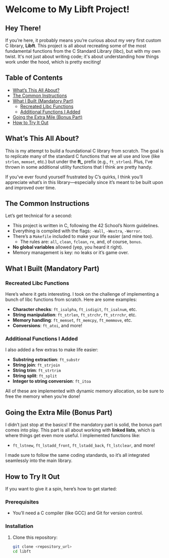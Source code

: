 # Welcome to My Libft Project!

## Hey There!
If you’re here, it probably means you’re curious about my very first custom C library, **Libft**. This project is all about recreating some of the most fundamental functions from the C Standard Library (libc), but with my own twist. It's not just about writing code; it's about understanding how things work under the hood, which is pretty exciting!

## Table of Contents
- [What’s This All About?](#whats-this-all-about)
- [The Common Instructions](#the-common-instructions)
- [What I Built (Mandatory Part)](#what-i-built-mandatory-part)
  - [Recreated Libc Functions](#recreated-libc-functions)
  - [Additional Functions I Added](#additional-functions-i-added)
- [Going the Extra Mile (Bonus Part)](#going-the-extra-mile-bonus-part)
- [How to Try It Out](#how-to-try-it-out)

## What’s This All About?
This is my attempt to build a foundational C library from scratch. The goal is to replicate many of the standard C functions that we all use and love (like `strlen`, `memset`, etc.) but under the **ft_** prefix (e.g., `ft_strlen`). Plus, I’ve thrown in some additional utility functions that I think are pretty handy.

If you’ve ever found yourself frustrated by C’s quirks, I think you’ll appreciate what’s in this library—especially since it’s meant to be built upon and improved over time.

## The Common Instructions
Let’s get technical for a second:
- This project is written in C, following the 42 School’s Norm guidelines.
- Everything is compiled with the flags: `-Wall`, `-Wextra`, `-Werror`.
- There’s a `Makefile` included to make your life easier (and mine too).
  - The rules are: `all`, `clean`, `fclean`, `re`, and, of course, `bonus`.
- **No global variables** allowed (yep, you heard it right).
- Memory management is key: no leaks or it’s game over.

## What I Built (Mandatory Part)
### Recreated Libc Functions
Here’s where it gets interesting. I took on the challenge of implementing a bunch of libc functions from scratch. Here are some examples:
- **Character checks**: `ft_isalpha`, `ft_isdigit`, `ft_isalnum`, etc.
- **String manipulation**: `ft_strlen`, `ft_strchr`, `ft_strrchr`, etc.
- **Memory handling**: `ft_memset`, `ft_memcpy`, `ft_memmove`, etc.
- **Conversions**: `ft_atoi`, and more!

### Additional Functions I Added
I also added a few extras to make life easier:
- **Substring extraction**: `ft_substr`
- **String join**: `ft_strjoin`
- **String trim**: `ft_strtrim`
- **String split**: `ft_split`
- **Integer to string conversion**: `ft_itoa`

All of these are implemented with dynamic memory allocation, so be sure to free the memory when you’re done!

## Going the Extra Mile (Bonus Part)
I didn’t just stop at the basics! If the mandatory part is solid, the bonus part comes into play. This part is all about working with **linked lists**, which is where things get even more useful. I implemented functions like:
- `ft_lstnew`, `ft_lstadd_front`, `ft_lstadd_back`, `ft_lstclear`, and more!

I made sure to follow the same coding standards, so it’s all integrated seamlessly into the main library.

## How to Try It Out
If you want to give it a spin, here’s how to get started:

### Prerequisites
- You’ll need a C compiler (like GCC) and Git for version control.

### Installation
1. Clone this repository:
   ```bash
   git clone <repository_url>
   cd libft
